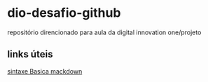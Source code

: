 # dio-desafio-github
repositório direncionado para aula  da digital innovation one/projeto


## links úteis
[sintaxe Basica mackdown](https://www.markdownguide.org/)

